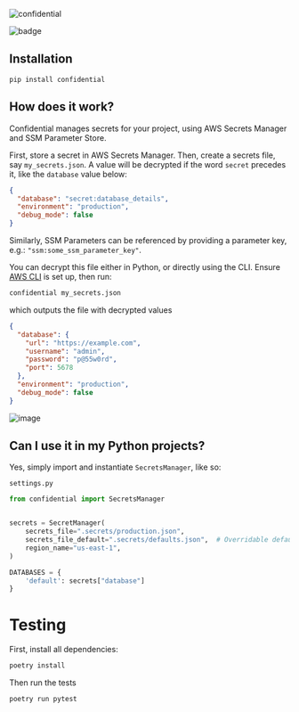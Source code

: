 ![confidential](https://user-images.githubusercontent.com/1169974/64377143-c7f36680-cff7-11e9-9616-e6c4b8b897b2.png)

![badge](https://action-badges.now.sh/candidco/confidential?action=pytest)

## Installation

```
pip install confidential
```

## How does it work?

Confidential manages secrets for your project, using AWS Secrets Manager and SSM Parameter Store.

First, store a secret in AWS Secrets Manager. Then, create a secrets file, say `my_secrets.json`. A value will be decrypted if the word `secret` precedes it, like the `database` value below:

```json
{
  "database": "secret:database_details",
  "environment": "production",
  "debug_mode": false
}
```

Similarly, SSM Parameters can be referenced by providing a parameter key, e.g.: `"ssm:some_ssm_parameter_key"`.
 
You can decrypt this file either in Python, or directly using the CLI. Ensure [AWS CLI](https://aws.amazon.com/cli/) is set up, then run:

```bash
confidential my_secrets.json
```

which outputs the file with decrypted values
```json
{
  "database": {
    "url": "https://example.com",
    "username": "admin",
    "password": "p@55w0rd",
    "port": 5678
  },
  "environment": "production",
  "debug_mode": false
}
```

![image](https://user-images.githubusercontent.com/1169974/64388843-64286800-d00e-11e9-8fa2-7935b3d4f1ca.png)


## Can I use it in my Python projects?

Yes, simply import and instantiate `SecretsManager`, like so:

`settings.py`
```python
from confidential import SecretsManager


secrets = SecretManager(
    secrets_file=".secrets/production.json",
    secrets_file_default=".secrets/defaults.json",  # Overridable defaults you can use in common environments
    region_name="us-east-1",
)

DATABASES = {
    'default': secrets["database"]
}
```

# Testing

First, install all dependencies:

```bash
poetry install
```

Then run the tests
```bash
poetry run pytest
```
